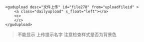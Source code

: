 ```
<gudupload desc="文件上传" id="file278" from="uploadfileid" >
    <a class="dailyupload" s_float="left"></a>
    <c>
    </c>
</gudupload>
```
>不能显示 上传提示名字
>注意检查样式是否为背景色